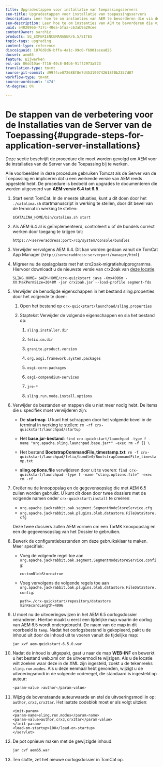 ```yaml
---
title: Upgradestappen voor installatie van toepassingsservers
seo-title: Upgradestappen voor installatie van toepassingsservers
description: Leer hoe te om instanties van AEM te bevorderen die via de Servers van de Toepassing worden opgesteld.
seo-description: Leer hoe te om instanties van AEM te bevorderen die via de Servers van de Toepassing worden opgesteld.
uuid: e4020966-737c-40ea-bfaa-c63ab9a29cee
contentOwner: sarchiz
products: SG_EXPERIENCEMANAGER/6.5/SITES
topic-tags: upgrading
content-type: reference
discoiquuid: 1876d8d6-bffa-4a1c-99c0-f6001acea825
docset: aem65
feature: Bijwerken
exl-id: 86dd10ae-7f16-40c8-84b6-91ff2973a523
translation-type: tm+mt
source-git-commit: d99f4ce072688f8e7d453199742618f0b2357d07
workflow-type: tm+mt
source-wordcount: '474'
ht-degree: 0%

---
```


# De stappen van de verbetering voor de Installaties van de Server van de Toepassing{#upgrade-steps-for-application-server-installations}

Deze sectie beschrijft de procedure die moet worden gevolgd om AEM voor de installaties van de Server van de Toepassing bij te werken.

Alle voorbeelden in deze procedure gebruiken Tomcat als de Server van de Toepassing en impliceren dat u een werkende versie van AEM reeds opgesteld hebt. De procedure is bedoeld om upgrades te documenteren die worden uitgevoerd van **AEM versie 6.4 tot 6.5**.

1. Start eerst TomCat. In de meeste situaties, kunt u dit doen door het `./catalina.sh` startmanuscript in werking te stellen, door dit bevel van de terminal in werking te stellen:

   ```shell
   $CATALINA_HOME/bin/catalina.sh start
   ```

1. Als AEM 6.4 al is geïmplementeerd, controleert u of de bundels correct werken door toegang te krijgen tot:

   ```shell
   https://<serveraddress:port>/cq/system/console/bundles
   ```

1. Verwijder vervolgens AEM 6.4. Dit kan worden gedaan vanuit de TomCat App Manager (`http://serveraddress:serverport/manager/html`)

1. Migreer nu de opslagplaats met het crx2oak-migratiehulpprogramma. Hiervoor downloadt u de nieuwste versie van crx2oak van [deze locatie](https://repo.adobe.com/nexus/content/groups/public/com/adobe/granite/crx2oak).

   ```shell
   SLING_HOME= $AEM-HOME/crx-quickstart java -Xmx4096m -XX:MaxPermSize=2048M -jar crx2oak.jar --load-profile segment-fds
   ```

1. Verwijder de benodigde eigenschappen in het bestand sling.properties door het volgende te doen:

   1. Open het bestand op `crx-quickstart/launchpad/sling.properties`
   1. Staptekst Verwijder de volgende eigenschappen en sla het bestand op:

      1. `sling.installer.dir`

      1. `felix.cm.dir`

      1. `granite.product.version`

      1. `org.osgi.framework.system.packages`

      1. `osgi-core-packages`

      1. `osgi-compendium-services`

      1. `jre-*`

      1. `sling.run.mode.install.options`

1. Verwijder de bestanden en mappen die u niet meer nodig hebt. De items die u specifiek moet verwijderen zijn:

   * De **startmap**. U kunt het schrappen door het volgende bevel in de terminal in werking te stellen: `rm -rf crx-quickstart/launchpad/startup`

   * Het **base.jar-bestand**: `find crx-quickstart/launchpad -type f -name "org.apache.sling.launchpad.base.jar*" -exec rm -f {} \`

   * Het bestand **BootstrapCommandFile_timestamp.txt**: `rm -f crx-quickstart/launchpad/felix/bundle0/BootstrapCommandFile_timestamp.txt`

   * **sling.options.file** verwijderen door uit te voeren: `find crx-quickstart/launchpad -type f -name "sling.options.file" -exec rm -rf`

1. Creëer nu de knoopopslag en de gegevensopslag die met AEM 6.5 zullen worden gebruikt. U kunt dit doen door twee dossiers met de volgende namen onder `crx-quickstart\install` te creëren:

   * `org.apache.jackrabbit.oak.segment.SegmentNodeStoreService.cfg`
   * `org.apache.jackrabbit.oak.plugins.blob.datastore.FileDataStore.cfg`

   Deze twee dossiers zullen AEM vormen om een TarMK knoopopslag en een de gegevensopslag van het Dossier te gebruiken.

1. Bewerk de configuratiebestanden om deze gebruiksklaar te maken. Meer specifiek:

   * Voeg de volgende regel toe aan `org.apache.jackrabbit.oak.segment.SegmentNodeStoreService.config`:

      ```customBlobStore=true```

   * Voeg vervolgens de volgende regels toe aan `org.apache.jackrabbit.oak.plugins.blob.datastore.FileDataStore.config`:

      ```
      path=./crx-quickstart/repository/datastore
      minRecordLength=4096
      ```

1. U moet nu de uitvoeringswijzen in het AEM 6.5 oorlogsdossier veranderen. Hiertoe maakt u eerst een tijdelijke map waarin de oorlog van AEM 6.5 wordt ondergebracht. De naam van de map in dit voorbeeld is `temp`. Nadat het oorlogsbestand is gekopieerd, pakt u de inhoud uit door de inhoud uit te voeren vanuit de tijdelijke map:

   ```
   jar xvf aem-quickstart-6.5.0.war
   ```

1. Nadat de inhoud is uitgepakt, gaat u naar de map **WEB-INF** en bewerkt u het bestand web.xml om de uitvoermodi te wijzigen. Als u de locatie wilt zoeken waar deze in de XML zijn ingesteld, zoekt u de tekenreeks `sling.run.modes`. Als u deze eenmaal hebt gevonden, wijzigt u de uitvoeringsmodi in de volgende coderegel, die standaard is ingesteld op auteur:

   ```bash
   <param-value >author</param-value>
   ```

1. Wijzig de bovenstaande auteurwaarde en stel de uitvoeringsmodi in op: `author,crx3,crx3tar`. Het laatste codeblok moet er als volgt uitzien:

   ```
   <init-param>
   <param-name>sling.run.modes</param-name>
   <param-value>author,crx3,crx3tar</param-value>
   </init-param>
   <load-on-startup>100</load-on-startup>
   </servlet>
   ```

1. De pot opnieuw maken met de gewijzigde inhoud:

   ```bash
   jar cvf aem65.war
   ```

1. Ten slotte, zet het nieuwe oorlogsdossier in TomCat op.
